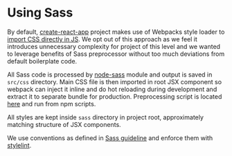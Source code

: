 
# Using Sass

By default, [create-react-app](https://github.com/facebookincubator/create-react-app) project makes use of Webpacks style loader to [import CSS directly in JS](https://github.com/facebookincubator/create-react-app/blob/master/packages/react-scripts/template/README.md#adding-a-stylesheet). We opt out of this approach as we feel it introduces unnecessary complexity for project of this level and we wanted to leverage benefits of Sass preprocessor without too much deviations from default boilerplate code.

All Sass code is processed by [node-sass](https://www.npmjs.com/package/node-sass) module and output is saved in `src/css` directory. Main CSS file is then imported in root JSX component so webpack can inject it inline and do hot reloading during development and extract it to separate bundle for production. Preprocessing script is located [here](../scripts/css.js) and run from npm scripts.

All styles are kept inside `sass` directory in project root, approximately matching structure of JSX components. 

We use conventions as defined in [Sass guideline](https://sass-guidelin.es/) and enforce them with [stylelint](https://stylelint.io/).
